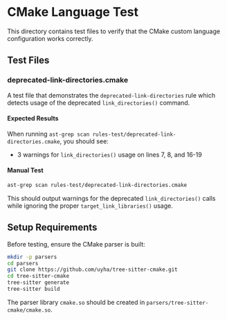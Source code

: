 # CMake Language Test

This directory contains test files to verify that the CMake custom language configuration works correctly.

## Test Files

### deprecated-link-directories.cmake
A test file that demonstrates the `deprecated-link-directories` rule which detects usage of the deprecated `link_directories()` command.

#### Expected Results
When running `ast-grep scan rules-test/deprecated-link-directories.cmake`, you should see:
- 3 warnings for `link_directories()` usage on lines 7, 8, and 16-19

#### Manual Test
```bash
ast-grep scan rules-test/deprecated-link-directories.cmake
```

This should output warnings for the deprecated `link_directories()` calls while ignoring the proper `target_link_libraries()` usage.

## Setup Requirements

Before testing, ensure the CMake parser is built:
```bash
mkdir -p parsers
cd parsers
git clone https://github.com/uyha/tree-sitter-cmake.git
cd tree-sitter-cmake
tree-sitter generate
tree-sitter build
```

The parser library `cmake.so` should be created in `parsers/tree-sitter-cmake/cmake.so`.
